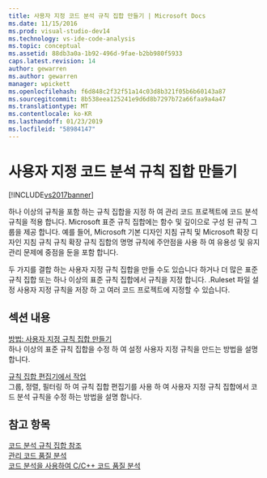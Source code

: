 ```yaml
---
title: 사용자 지정 코드 분석 규칙 집합 만들기 | Microsoft Docs
ms.date: 11/15/2016
ms.prod: visual-studio-dev14
ms.technology: vs-ide-code-analysis
ms.topic: conceptual
ms.assetid: 88db3a0a-1b92-496d-9fae-b2bb980f5933
caps.latest.revision: 14
author: gewarren
ms.author: gewarren
manager: wpickett
ms.openlocfilehash: f6d848c2f32f51a14c03d8b321f05b6b60143a87
ms.sourcegitcommit: 8b538eea125241e9d6d8b7297b72a66faa9a4a47
ms.translationtype: MT
ms.contentlocale: ko-KR
ms.lasthandoff: 01/23/2019
ms.locfileid: "58984147"
---
```

# <a name="creating-custom-code-analysis-rule-sets"></a>사용자 지정 코드 분석 규칙 집합 만들기
[!INCLUDE[vs2017banner](../includes/vs2017banner.md)]

하나 이상의 규칙을 포함 하는 규칙 집합을 지정 하 여 관리 코드 프로젝트에 코드 분석 규칙을 적용 합니다. Microsoft 표준 규칙 집합에는 함수 및 깊이으로 구성 된 규칙 그룹을 제공 합니다. 예를 들어, Microsoft 기본 디자인 지침 규칙 및 Microsoft 확장 디자인 지침 규칙 규칙 확장 규칙 집합의 명명 규칙에 주안점을 사용 하 여 유용성 및 유지 관리 문제에 중점을 둔을 포함 합니다.  
  
 두 가지를 결합 하는 사용자 지정 규칙 집합을 만들 수도 있습니다 하거나 더 많은 표준 규칙 집합 또는 하나 이상의 표준 규칙 집합에서 규칙을 지정 합니다. .Ruleset 파일 설정 사용자 지정 규칙을 저장 하 고 여러 코드 프로젝트에 지정할 수 있습니다.  
  
## <a name="in-this-section"></a>섹션 내용  
 [방법: 사용자 지정 규칙 집합 만들기](../code-quality/how-to-create-a-custom-rule-set.md)  
 하나 이상의 표준 규칙 집합을 수정 하 여 설정 사용자 지정 규칙을 만드는 방법을 설명 합니다.  
  
 [규칙 집합 편집기에서 작업](../code-quality/working-in-the-code-analysis-rule-set-editor.md)  
 그룹, 정렬, 필터링 하 여 규칙 집합 편집기를 사용 하 여 사용자 지정 규칙 집합에서 코드 분석 규칙을 수정 하는 방법을 설명 합니다.  
  
## <a name="see-also"></a>참고 항목  
 [코드 분석 규칙 집합 참조](../code-quality/code-analysis-rule-set-reference.md)   
 [관리 코드 품질 분석](../code-quality/analyzing-managed-code-quality-by-using-code-analysis.md)   
 [코드 분석을 사용하여 C/C++ 코드 품질 분석](../code-quality/analyzing-c-cpp-code-quality-by-using-code-analysis.md)
